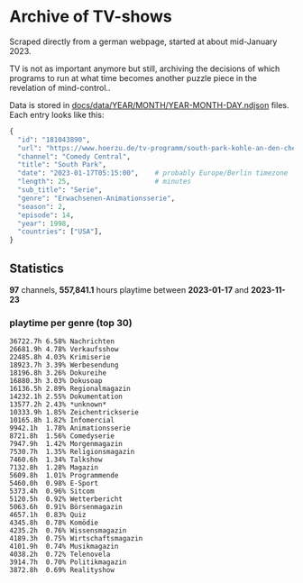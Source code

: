 # Archive of TV-shows

Scraped directly from a german webpage, started at about mid-January 2023.

TV is not as important anymore but still, archiving the decisions of which programs to run at what time
becomes another puzzle piece in the revelation of mind-control.. 

Data is stored in [docs/data/YEAR/MONTH/YEAR-MONTH-DAY.ndjson](docs/data/) files. 
Each entry looks like this:

```python
{
  "id": "181043890", 
  "url": "https://www.hoerzu.de/tv-programm/south-park-kohle-an-den-chefkoch/bid_181043890/", 
  "channel": "Comedy Central", 
  "title": "South Park", 
  "date": "2023-01-17T05:15:00",    # probably Europe/Berlin timezone 
  "length": 25,                     # minutes 
  "sub_title": "Serie", 
  "genre": "Erwachsenen-Animationsserie", 
  "season": 2, 
  "episode": 14, 
  "year": 1998, 
  "countries": ["USA"],
}
```

## Statistics

**97** channels, **557,841.1** hours playtime between **2023-01-17** and **2023-11-23**


### playtime per genre (top 30)

    36722.7h 6.58% Nachrichten
    26681.9h 4.78% Verkaufsshow
    22485.8h 4.03% Krimiserie
    18923.7h 3.39% Werbesendung
    18196.8h 3.26% Dokureihe
    16880.3h 3.03% Dokusoap
    16136.5h 2.89% Regionalmagazin
    14232.1h 2.55% Dokumentation
    13577.2h 2.43% *unknown*
    10333.9h 1.85% Zeichentrickserie
    10165.8h 1.82% Infomercial
    9942.1h  1.78% Animationsserie
    8721.8h  1.56% Comedyserie
    7947.9h  1.42% Morgenmagazin
    7530.7h  1.35% Religionsmagazin
    7460.6h  1.34% Talkshow
    7132.8h  1.28% Magazin
    5609.8h  1.01% Programmende
    5460.0h  0.98% E-Sport
    5373.4h  0.96% Sitcom
    5120.5h  0.92% Wetterbericht
    5063.6h  0.91% Börsenmagazin
    4657.1h  0.83% Quiz
    4345.8h  0.78% Komödie
    4235.2h  0.76% Wissensmagazin
    4189.3h  0.75% Wirtschaftsmagazin
    4101.9h  0.74% Musikmagazin
    4038.2h  0.72% Telenovela
    3914.7h  0.70% Politikmagazin
    3872.8h  0.69% Realityshow
